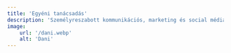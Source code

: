 ```yaml
---
title: 'Egyéni tanácsadás'
description: 'Személyreszabott kommunikációs, marketing és social média tanácsadás.'
image: 
    url: '/dani.webp'
    alt: 'Dani'
---
```



